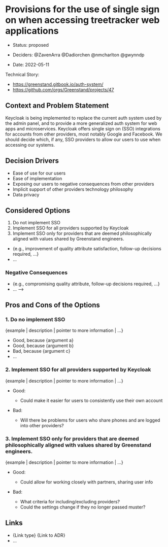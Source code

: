 # Provisions for the use of single sign on when accessing treetracker web applications

* Status: proposed
<!-- {proposed | rejected | accepted | deprecated | … | superseded by [ADR-0005](0005-example.md)} --> <!-- optional -->
* Deciders: @ZavenArra @Dadiorchen @nmcharlton @gwynndp
<!-- Find deciders here: https://github.com/orgs/Greenstand/people  -->
* Date: 2022-05-11

Technical Story:
* https://greenstand.gitbook.io/auth-system/
* https://github.com/orgs/Greenstand/projects/47

## Context and Problem Statement

Keycloak is being implemented to replace the current auth system used by the admin panel, and to provide a more generalized auth system for web apps and microservices.  Keycloak offers single sign on (SSO) integrations for accounts from other providers, most notably Google and Facebook.  We should decide which, if any, SSO providers to allow our users to use when accessing our systems.

## Decision Drivers <!-- optional -->

* Ease of use for our users
* Ease of implementation
* Exposing our users to negative consequences from other providers
* Implicit support of other providers technology philosophy
* Data privacy

## Considered Options

1. Do not implement SSO
2. Implement SSO for all providers supported by Keycloak
3. Implement SSO only for providers that are deemed philosophically aligned with values shared by Greenstand engineers.

<!--
## Decision Outcome

Chosen option: "{option 1}", because {justification. e.g., only option, which meets k.o. criterion decision driver | which resolves force {force} | … | comes out best (see below)}.

### Positive Consequences <!-- optional -->

* {e.g., improvement of quality attribute satisfaction, follow-up decisions required, …}
* …

### Negative Consequences <!-- optional -->

* {e.g., compromising quality attribute, follow-up decisions required, …}
* …
-->

## Pros and Cons of the Options <!-- optional -->

### 1. Do no implement SSO

{example | description | pointer to more information | …} <!-- optional -->

* Good, because {argument a}
* Good, because {argument b}
* Bad, because {argument c}
* … <!-- numbers of pros and cons can vary -->

### 2. Implement SSO for all providers supported by Keycloak

{example | description | pointer to more information | …} <!-- optional -->

* Good:
  * Could make it easier for users to consistently use their own account

* Bad:
  * Will there be problems for users who share phones and are logged into other providers?

### 3. Implement SSO only for providers that are deemed philosophically aligned with values shared by Greenstand engineers.

{example | description | pointer to more information | …} <!-- optional -->

* Good:
  * Could allow for working closely with partners, sharing user info

* Bad:
  * What criteria for including/excluding providers?
  * Could the settings change if they no longer passed muster?

## Links <!-- optional -->

* {Link type} {Link to ADR} <!-- example: Refined by [ADR-0005](0005-example.md) -->
* … <!-- numbers of links can vary -->

